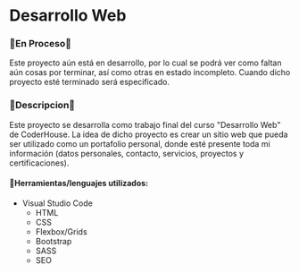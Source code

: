 # Desarrollo Web

### 🚧En Proceso🚧
Este proyecto aún está en desarrollo, por lo cual se podrá ver como faltan aún cosas por terminar, así como otras en estado incompleto. Cuando dicho proyecto esté terminado será especificado.

### 📰Descripcion📰
Este proyecto se desarrolla como trabajo final del curso "Desarrollo Web" de CoderHouse. La idea de dicho proyecto es crear un sitio web que pueda ser utilizado como un portafolio personal, donde esté presente toda mi información (datos personales, contacto, servicios, proyectos y certificaciones).

#### 🔧Herramientas/lenguajes utilizados:

- Visual Studio Code
	- HTML
	- CSS
	- Flexbox/Grids
	- Bootstrap
	- SASS
	- SEO
